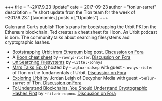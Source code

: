 +++
title = "~2017.9.23 Update"
date = 2017-09-23
author = "tonlur-sarret"
description = "A short update from the Tlon team for the week of ~2017.9.23."
[taxonomies]
posts = ["Updates"]
+++

Galen and Curtis publish Tlon's plans for bootstrapping the Urbit PKI on the Ethereum blockchain. Ted creates a cheat sheet for Hoon. An Urbit podcast is born. The community talks about searching filesystems and cryptographic hashes.

- [Bootstrapping Urbit from Ethereum](https://urbit.org/blog/2017.9-eth) blog post. [Discussion on
  Fora](https://urbit.org/fora/posts/~2017.9.20..22.56.04..47ce~)
- A [Hoon cheat sheet](https://storage.googleapis.com/media.urbit.org/docs/hoon-cheat-sheet-08-26-17.pdf) by
  `~rovnys-ricfer`. [Discussion on Fora](https://urbit.org/fora/posts/~2017.9.18..22.31.06..24d5~)
- [On Searching Filesystems](https://urbit.org/fora/posts/~2017.9.16..06.19.33..72a4~) by `~littel-ponnys`
- [Mars Talks, Ep. 0](https://www.youtube.com/watch?v=LFalNG4eTqU) hosted by `~taglux-nidsep` with guest `~rovnys-ricfer`
  of Tlon on the fundamentals of Urbit. [Discussion on Fora](https://urbit.org/fora/posts/~2017.9.21..04.31.08..9ae7~)
- [Exploring Urbit](https://www.youtube.com/watch?v=OOQ2Do6jAi4) by Jordan Leigh of Decypher Media with guest
  `~tonlur-sarret` of Tlon. [Discussion on Fora](https://urbit.org/fora/posts/~2017.9.22..23.09.25..c613~)
- [To Understand Blockchains, You Should Understand Cryptographic Hashes
  First](https://fitseb-ropnux.urbit.org/blog/Cryptography2/) by `~fitseb-ropnux`. [Discussion on
  Fora](https://urbit.org/fora/posts/~2017.9.19..18.39.11..ebaa~/)
